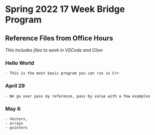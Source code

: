 # Spring 2022 17 Week Bridge Program
## Reference Files from Office Hours
*This includes files to work in VSCode and Clion*
### Hello World
    - This is the most basic program you can run in C++

### April 29
    - We go over pass my reference, pass by value with a few examples

### May 6
    - Vectors, 
    - arrays
    - pointers